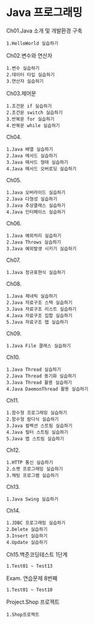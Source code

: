 # Java 프로그래밍
Ch01.Java 소개 및 개발환경 구축

    1.HelloWorld 실습하기

Ch02.변수와 연산자

    1.변수 실습하기
    2.데이터 타입 실습하기
    3.연산자 실습하기

Ch03.제어문

    1.조건문 if 실습하기
    2.조건문 switch 실습하기
    3.반복문 for 실습하기
    4.반복문 while 실습하기

Ch04.    

    1.Java 배열 실습하기
    2.Java 메서드 실습하기
    3.Java 메서드 형태 실습하기
    4.Java 메서드 오버로딩 실습하기 

Ch05.

    1.Java 오버라이드 실습하기
    2.Java 다형성 실습하기
    3.Java 추상클래스 실습하기
    4.Java 인터페이스 실습하기

Ch06.

    1.Java 예외처리 실습하기
    2.Java Throws 실습하기
    3.Java 예외발생 시키기 실습하기

Ch07.

    1.Java 정규표현식 실습하기

Ch08.

    1.Java 제네릭 실습하기
    2.Java 자료구조 스택 실습하기
    3.Java 자료구조 리스트 실습하기
    4.Java 자료구조 집합 실습하기
    5.Java 자료구조 맵 실습하기

Ch09.

    1.Java File 클래스 실습하기

Ch10.

    1.Java Thread 실습하기
    2.Java Thread 동기화 실습하기
    3.Java Thread 활용 실습하기
    4.Java DaemonThread 활용 실습하기

Ch11.

    1.함수형 프로그래밍 실습하기 
    2.함수형 람다식 실습하기 
    3.Java 컬렉션 스트림 실습하기
    4.Java 필터 스트림 실습하기
    5.Java 맵 스트림 실습하기

Ch12.

    1.HTTP 통신 실습하기
    2.소켓 프로그래밍 실습하기
    3.채팅 프로그램 실습하기

Ch13.

    1.Java Swing 실습하기 

Ch14.

    1.JDBC 프로그래밍 실습하기
    2.Delete 실습하기
    3.Insert 실습하기
    4.Update 실습하기

Ch15.백준코딩테스트 1단계

    1.Test01 ~ Test13
    
Exam. 연습문제 8번째

    1.Test01 ~ Test10

Project.Shop 프로젝트
    
    1.Shop프로젝트
    
